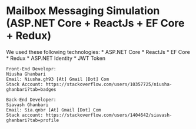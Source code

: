 # Mailbox Messaging Simulation (ASP.NET Core + ReactJs + EF Core + Redux)

We used these following technologies:
	* ASP.NET Core
	* ReactJs
	* EF Core
	* Redux
	* ASP.NET Identity
	* JWT Token


	Front-End Developr:
	Niusha Ghanbari
	Email: Niusha.gh93 [At] Gmail [Dot] Com
	Stack Account: https://stackoverflow.com/users/10357725/niusha-ghanbari?tab=badges
	
	Back-End Developer:
	Siavash Ghanbari
	Email: Sia.qnbr [At] Gmail [Dot] Com
	Stack account: https://stackoverflow.com/users/1404642/siavash-ghanbari?tab=profile
